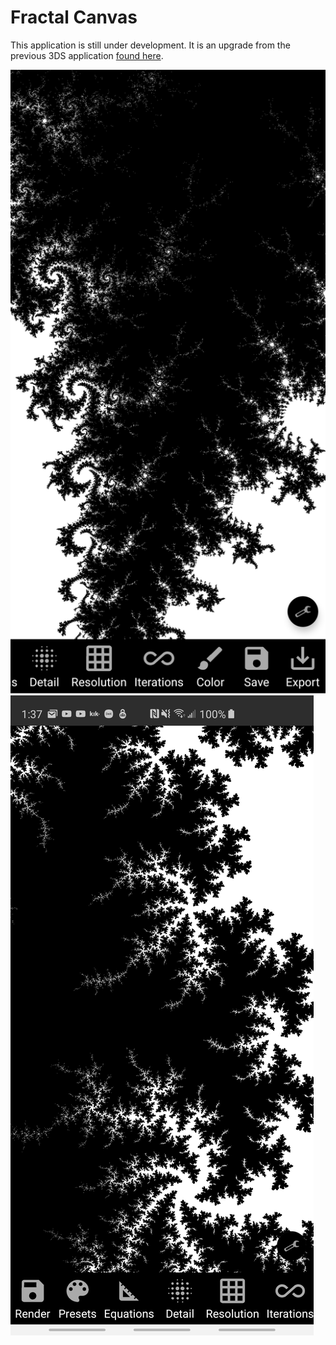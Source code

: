 # Fractal Canvas
 This application is still under development. It is an upgrade from the previous 3DS application [found here](http://smilebasicsource.com/page?pid=284).

![](/screenshots/1.jpg)![](/screenshots/2.jpg)
